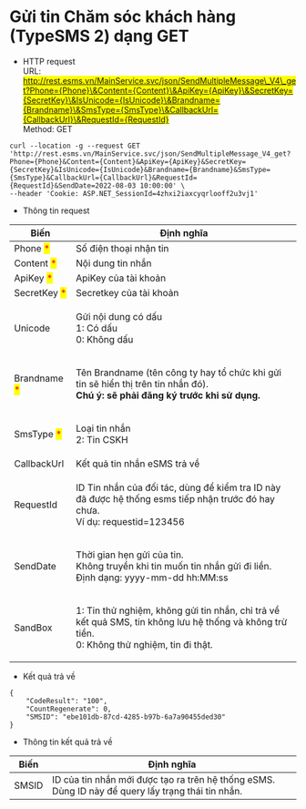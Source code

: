 # Gửi tin Chăm sóc khách hàng (TypeSMS 2) dạng GET

* HTTP request\
  URL: <mark style="color:blue;">http://rest.esms.vn/MainService.svc/json/SendMultipleMessage\_V4\_get?Phone={Phone}\&Content={Content}\&ApiKey={ApiKey}\&SecretKey={SecretKey}\&IsUnicode={IsUnicode}\&Brandname={Brandname}\&SmsType={SmsType}\&CallbackUrl={CallbackUrl}\&RequestId={RequestId}</mark>\
  Method: GET

```
curl --location -g --request GET 'http://rest.esms.vn/MainService.svc/json/SendMultipleMessage_V4_get?Phone={Phone}&Content={Content}&ApiKey={ApiKey}&SecretKey={SecretKey}&IsUnicode={IsUnicode}&Brandname={Brandname}&SmsType={SmsType}&CallbackUrl={CallbackUrl}&RequestId={RequestId}&SendDate=2022-08-03 10:00:00' \
--header 'Cookie: ASP.NET_SessionId=4zhxi2iaxcyqrlooff2u3vj1'
```

* Thông tin request

| Biến                                         | Định nghĩa                                                                                                                                              |
| -------------------------------------------- | ------------------------------------------------------------------------------------------------------------------------------------------------------- |
| Phone <mark style="color:red;">\*</mark>     | Số điện thoại nhận tin                                                                                                                                  |
| Content <mark style="color:red;">\*</mark>   | Nội dung tin nhắn                                                                                                                                       |
| ApiKey <mark style="color:red;">\*</mark>    | ApiKey của tài khoản                                                                                                                                    |
| SecretKey <mark style="color:red;">\*</mark> | Secretkey của tài khoản                                                                                                                                 |
| Unicode                                      | <p>Gửi nội dung có dấu<br>1: Có dấu<br>0: Không dấu</p>                                                                                                 |
| Brandname <mark style="color:red;">\*</mark> | <p>Tên Brandname (tên công ty hay tổ chức khi gửi tin sẽ hiển thị trên tin nhắn đó). <br><strong>Chú ý: sẽ phải đăng ký trước khi sử dụng.</strong></p> |
| SmsType <mark style="color:red;">\*</mark>   | <p>Loại tin nhắn<br>2: Tin CSKH</p>                                                                                                                     |
| CallbackUrl                                  | Kết quả tin nhắn eSMS trả về                                                                                                                            |
| RequestId                                    | <p>ID Tin nhắn của đối tác, dùng để kiểm tra ID này đã được hệ thống esms tiếp nhận trước đó hay chưa.<br>Ví dụ: requestid=123456</p>                   |
| SendDate                                     | <p>Thời gian hẹn gửi của tin. <br>Không truyền khi tin muốn tin nhắn gửi đi liền.<br>Định dạng: yyyy-mm-dd hh:MM:ss</p>                                 |
| SandBox                                      | <p>1: Tin thử nghiệm, không gửi tin nhắn, chỉ trả về kết quả SMS, tin không lưu hệ thống và không trừ tiền.<br>0: Không thử nghiệm, tin đi thật.</p>    |

* Kết quả trả về

```
{
    "CodeResult": "100",
    "CountRegenerate": 0,
    "SMSID": "ebe101db-87cd-4285-b97b-6a7a90455ded30"
}
```

* Thông tin kết quả trả về

| Biến  | Định nghĩa                                                                                        |
| ----- | ------------------------------------------------------------------------------------------------- |
| SMSID | ID của tin nhắn mới được tạo ra trên hệ thống eSMS. Dùng ID này để query lấy trạng thái tin nhắn. |
